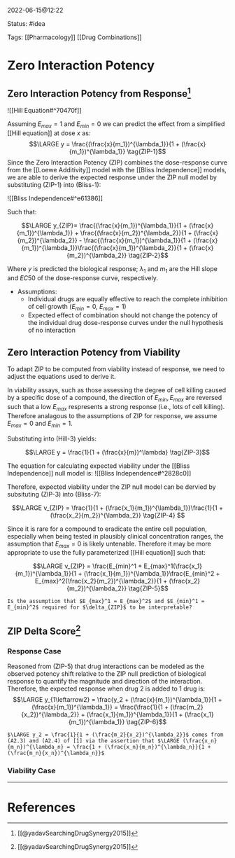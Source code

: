 2022-06-15@12:22

Status: #idea

Tags: [[Pharmacology]] [[Drug Combinations]]

# Zero Interaction Potency
## Zero Interaction Potency from Response[^1]
![[Hill Equation#^70470f]]

Assuming $E_{max}=1$ and $E_{min}=0$ we can predict the effect from a simplified [[Hill equation]] at dose $x$ as:
$$\LARGE y = \frac{(\frac{x}{m_1})^{\lambda_1}}{1 + (\frac{x}{m_1})^{\lambda_1}}  \tag{ZIP-1}$$ 
Since the Zero Interaction Potency (ZIP) combines the dose-response curve from the [[Loewe Additivity]] model with the [[Bliss Independence]] models, we are able to derive the expected response under the ZIP null model by substituting (ZIP-1) into (Bliss-1):

![[Bliss Independence#^e61386]]

Such that:

$$\LARGE y_{ZIP}= \frac{(\frac{x}{m_1})^{\lambda_1}}{1 + (\frac{x}{m_1})^{\lambda_1}} + \frac{(\frac{x}{m_2})^{\lambda_2}}{1 + (\frac{x}{m_2})^{\lambda_2}} - \frac{(\frac{x}{m_1})^{\lambda_1}}{1 + (\frac{x}{m_1})^{\lambda_1}}\frac{(\frac{x}{m_1})^{\lambda_2}}{1 + (\frac{x}{m_2})^{\lambda_2}} \tag{ZIP-2}$$ 

Where $y$ is predicted the biological response; $\lambda_1$ and $m_1$ are the Hill slope and $EC50$ of the dose-response curve, respectively.

- Assumptions:
	- Individual drugs are equally effective to reach the complete inhibition of cell growth ($E_{min}=0$, $E_{max}=1$)
	- Expected effect of combination should not change the potency of the individual drug dose-response curves under the null hypothesis of no interaction

## Zero Interaction Potency from Viability
To adapt ZIP to be computed from viability instead of response, we need to adjust the equations used to derive it.

In viability assays, such as those assessing the degree of cell killing caused by a specific dose of a compound, the direction of $E_{min}, E_{max}$ are reversed such that a low $E_{max}$ respresents a strong response (i.e., lots of cell killing). Therefore analagous to the assumptions of ZIP for response, we assume $E_{max}=0$ and $E_{min}=1$. 

Substituting into (Hill-3) yields:

$$\LARGE y = \frac{1}{1 + (\frac{x}{m})^\lambda} \tag{ZIP-3}$$

The equation for calculating expected viability under the [[Bliss Independence]] null model is:
![[Bliss Independence#^2828c0]]

Therefore, expected viability under the ZIP null model can be dervied by subsituting (ZIP-3) into (Bliss-7):

$$\LARGE v_{ZIP} = \frac{1}{1 + (\frac{x_1}{m_1})^{\lambda_1}}\frac{1}{1 + (\frac{x_2}{m_2})^{\lambda_2}} \tag{ZIP-4} $$

Since it is rare for a compound to eradicate the entire cell population, especially when being tested in plausibly clinical concentration ranges, the assumption that $E_{max} = 0$ is likely untenable. Therefore it may be more appropriate to use the fully parameterized [[Hill equation]] such that:

$$\LARGE v_{ZIP} = \frac{E_{min}^1 + E_{max}^1(\frac{x_1}{m_1})^{\lambda_1}}{1 + (\frac{x_1}{m_1})^{\lambda_1}}\frac{E_{min}^2 + E_{max}^2(\frac{x_2}{m_2})^{\lambda_2}}{1 + (\frac{x_2}{m_2})^{\lambda_2}} \tag{ZIP-5}$$

```ad-question
Is the assumption that $E_{max}^1 = E_{max}^2$ and $E_{min}^1 = E_{min}^2$ required for $\delta_{ZIP}$ to be interpretable? 
```

## ZIP Delta Score[^1]
### Response Case

Reasoned from (ZIP-5) that drug interactions can be modeled as the observed potency shift relative to the ZIP null prediction of biological response to quantify the magnitude and direction of the interaction. Therefore, the expected response when drug 2 is added to 1 drug is:
$$\LARGE y_{1\leftarrow2} = \frac{y_2 + (\frac{x}{m_1})^{\lambda_1}}{1 + (\frac{x}{m_1})^{\lambda_1}} = \frac{\frac{1}{1 + (\frac{m_2}{x_2})^{\lambda_2}} + (\frac{x_1}{m_1})^{\lambda_1}}{1 + (\frac{x_1}{m_1})^{\lambda_1}} \tag{ZIP-6}$$
```ad-note
$\LARGE y_2 = \frac{1}{1 + (\frac{m_2}{x_2})^{\lambda_2}}$ comes from (A2.3) and (A2.4) of [1] via the assertion that $\LARGE (\frac{x_n}{m_n})^{\lambda_n} = \frac{1 + (\frac{x_n}{m_n})^{\lambda_n}}{1 + (\frac{m_n}{x_n})^{\lambda_n}}$
```


### Viability Case



---
# References
[^1]: [[@yadavSearchingDrugSynergy2015]]